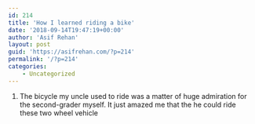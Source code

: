 ```yaml
---
id: 214
title: 'How I learned riding a bike'
date: '2018-09-14T19:47:19+00:00'
author: 'Asif Rehan'
layout: post
guid: 'https://asifrehan.com/?p=214'
permalink: '/?p=214'
categories:
    - Uncategorized
---
```


1. The bicycle my uncle used to ride was a matter of huge admiration for the second-grader myself. It just amazed me that the he could ride these two wheel vehicle